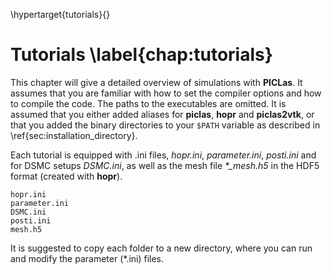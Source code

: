 \hypertarget{tutorials}{}

# Tutorials \label{chap:tutorials}

This chapter will give a detailed overview of simulations with **PICLas**.
It assumes that you are familiar with how to set the compiler options and how to compile the code.
The paths to the executables are omitted. It is assumed that you either added aliases for **piclas**,
**hopr** and **piclas2vtk**, or that you added the binary directories to your `$PATH` variable as
described in \ref{sec:installation_directory}.

Each tutorial is equipped with .ini files, *hopr.ini*, *parameter.ini*, *posti.ini* and for DSMC setups *DSMC.ini*,
as well as the mesh file *\*\_mesh.h5* in the HDF5 format (created with **hopr**).

    hopr.ini
    parameter.ini
    DSMC.ini
    posti.ini
    mesh.h5

It is suggested to copy each folder to a new directory, where you can run and modify the parameter (*.ini) files.
